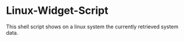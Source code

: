 # Linux-Widget-Script
This shell script shows on a linux system the currently retrieved system data.
